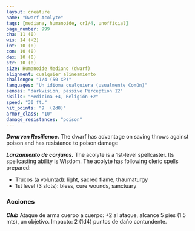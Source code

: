 ```yaml
---
layout: creature
name: "Dwarf Acolyte"
tags: [mediana, humanoide, cr1/4, unofficial]
page_number: 999
cha: 11 (0)
wis: 14 (+2)
int: 10 (0)
con: 10 (0)
dex: 10 (0)
str: 10 (0)
size: Humanoide Mediano (dwarf)
alignment: cualquier alineamiento
challenge: "1/4 (50 XP)"
languages: "Un idioma cualquiera (usualmente Común)"
senses: "darkvision, passive Perception 12"
skills: "Medicina +4, Religión +2"
speed: "30 ft."
hit_points: "9  (2d8)"
armor_class: "10"
damage_resistances: "poison"
---
```


***Dwarven Resilience.*** The dwarf has advantage on saving throws against poison and has resistance to poison damage

***Lanzamiento de conjuros.*** The acolyte is a 1st-level spellcaster. Its spellcasting ability is Wisdom. The acolyte has following cleric spells prepared:
* Trucos (a voluntad): light, sacred flame, thaumaturgy
* 1st level (3 slots): bless, cure wounds, sanctuary

### Acciones

***Club*** Ataque de arma cuerpo a cuerpo: +2 al ataque, alcance 5 pies (1.5 mts), un objetivo. Impacto: 2 (1d4) puntos de daño contundente.